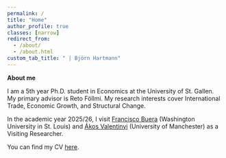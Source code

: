```yaml
---
permalink: /
title: "Home"
author_profile: true
classes: [narrow]
redirect_from: 
  - /about/
  - /about.html
custom_tab_title: " | Björn Hartmann"
---
```


**About me**

I am a 5th year Ph.D. student in Economics at the University of St. Gallen. My primary advisor is Reto Föllmi. My research interests cover International Trade, Economic Growth, and Structural Change.

In the academic year 2025/26, I visit
<a href="https://sites.google.com/site/fjbuera/" target="_blank">Francisco Buera</a> (Washington University in St. Louis) and 
<a href="https://sites.google.com/site/valentinyiakos/" target="_blank">Ákos Valentinyi</a> (University of Manchester) as a Visiting Researcher. 
 

You can find my CV <a href="/files/Academic_CV.pdf" target="_blank" rel="noopener"> here</a>.

